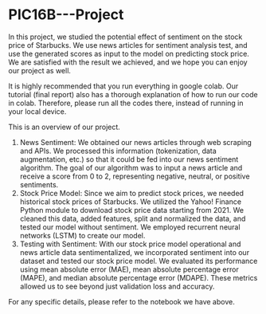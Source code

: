 # PIC16B---Project
In this project, we studied the potential effect of sentiment on the stock price of Starbucks. We use news articles for sentiment analysis test, and use the generated scores as input to the model on predicting stock price. We are satisfied with the result we achieved, and we hope you can enjoy our project as well.

It is highly recommended that you run everything in google colab. Our tutorial (final report) also has a thorough explanation of how to run our code in colab. Therefore, please run all the codes there, instead of running in your local device. 

This is an overview of our project.
1. News Sentiment: We obtained our news articles through web scraping and APIs. We processed this information (tokenization, data augmentation, etc.) so that it could be fed into our news sentiment algorithm. The goal of our algorithm was to input a news article and receive a score from 0 to 2, representing negative, neutral, or positive sentiments.
2. Stock Price Model: Since we aim to predict stock prices, we needed historical stock prices of Starbucks. We utilized the Yahoo! Finance Python module to download stock price data starting from 2021. We cleaned this data, added features, split and normalized the data, and tested our model without sentiment. We employed recurrent neural networks (LSTM) to create our model.
3. Testing with Sentiment: With our stock price model operational and news article data sentimentalized, we incorporated sentiment into our dataset and tested our stock price model. We evaluated its performance using mean absolute error (MAE), mean absolute percentage error (MAPE), and median absolute percentage error (MDAPE). These metrics allowed us to see beyond just validation loss and accuracy.

For any specific details, please refer to the notebook we have above. 
